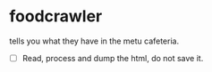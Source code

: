 # foodcrawler
tells you what they have in the metu cafeteria.
  
- [ ] Read, process and dump the html, do not save it.
